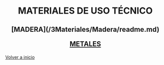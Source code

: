 <h1 align="center"> MATERIALES DE USO TÉCNICO </h1>

<h2 align="center">
[MADERA](/3Materiales/Madera/readme.md)

[METALES](/3Materiales/Metales/readme.md)

</h2>

[Volver a inicio](https://github.com/angelmicelti/TecnoVilladiego2)
